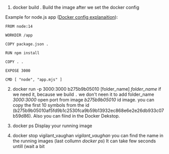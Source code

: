 1. docker build .
Build the image after we set the docker config

Example for node.js app ([Docker config explanaition](https://github.com/dimahike/notes/blob/main/docker/Docker%20config.md)):
```Docker
FROM node:14

WORKDIR /app

COPY package.json .

RUN npm install

COPY . .

EXPOSE 3000

CMD [ "node", "app.mjs" ]
```


2. docker run -p 3000:3000 b275b9b05010 [folder_name]
*folder_name*  if we need it, because we build `.` we don't neen it to add folder_name
*3000:3000* open port from image 
*b275b9b05010* id image.  you can copy the first 10 symbols from the id (b275b9b05010af5fd9b1c2530fca9b59b13932ec868e6e2e26db933c07b59d86). Also you can fiind in the Docker Dekstop. 

4. docker ps
Display your running image

5. docker stop vigilant_vaughan 
*vigilant_vaughan* you can find the name in the running images (last collumn *docker ps*)
It can take few seconds untill (wait a bit

